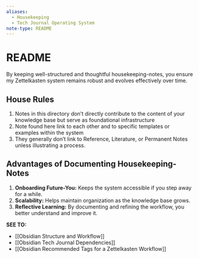 ```yaml
---
aliases:
  - Housekeeping
  - Tech Journal Operating System
note-type: README
---
```


# README

By keeping well-structured and thoughtful housekeeping-notes, you ensure my
Zettelkasten system remains robust and evolves effectively over time.

## House Rules

1. Notes in this directory don’t directly contribute to the content of your
   knowledge base but serve as foundational infrastructure
2. Note found here link to each other and to specific templates or examples
   within the system
3. They generally don’t link to Reference, Literature, or Permanent Notes
   unless illustrating a process.

## Advantages of Documenting Housekeeping-Notes

1. **Onboarding Future-You:** Keeps the system accessible if you step away for a while.
2. **Scalability:** Helps maintain organization as the knowledge base grows.
3. **Reflective Learning:** By documenting and refining the workflow, you better understand and improve it.

**SEE TO:**

- [[Obsidian Structure and Workflow]]
- [[Obsidian Tech Journal Dependencies]]
- [[Obsidian Recommended Tags for a Zettelkasten Workflow]]
